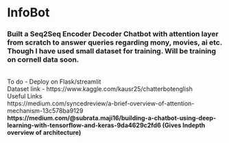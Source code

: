 # InfoBot<br>
### Built a Seq2Seq Encoder Decoder Chatbot with attention layer from scratch to answer queries regarding mony, movies, ai etc. Though I have used small dataset for training. Will be training on cornell data soon.
<br>
To do -  Deploy on Flask/streamlit<br>
Dataset link  - https://www.kaggle.com/kausr25/chatterbotenglish <br>
Useful Links <br>
https://medium.com/syncedreview/a-brief-overview-of-attention-mechanism-13c578ba9129 <b>
https://medium.com/@subrata.maji16/building-a-chatbot-using-deep-learning-with-tensorflow-and-keras-9da4629c2fd6 (Gives Indepth overview of architecture)

